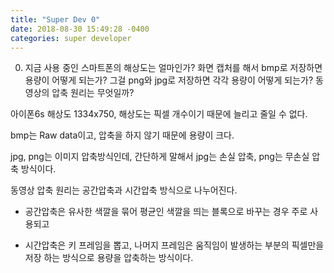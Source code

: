 ```yaml
---
title: "Super Dev 0"
date: 2018-08-30 15:49:28 -0400
categories: super developer
---
```


0. 지금 사용 중인 스마트폰의 해상도는 얼마인가? 화면 캡처를 해서 bmp로 저장하면 용량이 어떻게 되는가? 그걸 png와 jpg로 저장하면 각각 용량이 어떻게 되는가? 동영상의 압축 원리는 무엇일까?

아이폰6s 해상도 1334x750, 해상도는 픽셀 개수이기 때문에 늘리고 줄일 수 없다.

bmp는 Raw data이고, 압축을 하지 않기 때문에 용량이 크다.

jpg, png는 이미지 압축방식인데, 간단하게 말해서 jpg는 손실 압축, png는 무손실 압축 방식이다.

동영상 압축 원리는 공간압축과 시간압축 방식으로 나누어진다.

- 공간압축은 유사한 색깔을 묶어 평균인 색깔을 띄는 블록으로 바꾸는 경우 주로 사용되고

- 시간압축은 키 프레임을 뽑고, 나머지 프레임은 움직임이 발생하는 부분의 픽셀만을 저장 하는 방식으로 용량을 압축하는 방식이다. 
